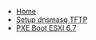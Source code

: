- [Home](/README)
- [Setup dnsmasq TFTP](/dnsmasq/README)
- [PXE Boot ESXI 6.7](/pxe-esxi67/README)

